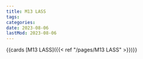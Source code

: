 ```yaml
---
title: M13 LASS
tags:
categories:
date: 2023-08-06
lastMod: 2023-08-06
---
```





{{cards [M13 LASS]({{< ref "/pages/M13 LASS" >}})}}
